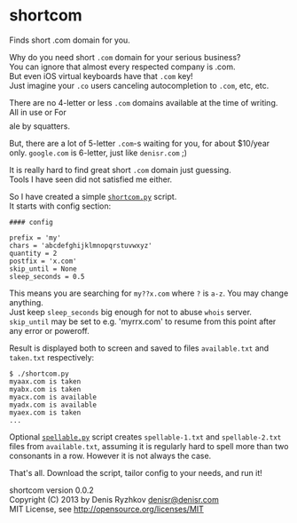 shortcom
========

Finds short .com domain for you.

Why do you need short `.com` domain for your serious business?  
You can ignore that almost every respected company is .com.  
But even iOS virtual keyboards have that `.com` key!  
Just imagine your `.co` users canceling autocompletion to `.com`, etc, etc.

There are no 4-letter or less `.com` domains available at the time of writing.  
All in use or For $$$$ale by squatters.

But, there are a lot of 5-letter `.com`-s waiting for you, for about $10/year only.
`google.com` is 6-letter, just like `denisr.com` ;)

It is really hard to find great short `.com` domain just guessing.  
Tools I have seen did not satisfied me either.  

So I have created a simple [`shortcom.py`](https://github.com/denis-ryzhkov/shortcom/blob/master/shortcom.py) script.  
It starts with config section:

    #### config

    prefix = 'my'
    chars = 'abcdefghijklmnopqrstuvwxyz'
    quantity = 2
    postfix = 'x.com'
    skip_until = None
    sleep_seconds = 0.5

This means you are searching for `my??x.com` where `?` is `a-z`. You may change anything.  
Just keep `sleep_seconds` big enough for not to abuse `whois` server.  
`skip_until` may be set to e.g. 'myrrx.com' to resume from this point after any error or poweroff.

Result is displayed both to screen and saved to files `available.txt` and `taken.txt` respectively:

    $ ./shortcom.py
    myaax.com is taken
    myabx.com is taken
    myacx.com is available
    myadx.com is available
    myaex.com is taken
    ...

Optional [`spellable.py`](https://github.com/denis-ryzhkov/shortcom/blob/master/spellable.py) script
creates `spellable-1.txt` and `spellable-2.txt` files from `available.txt`,
assuming it is regularly hard to spell more than two consonants in a row. However it is not always the case.

That's all. Download the script, tailor config to your needs, and run it!

shortcom version 0.0.2  
Copyright (C) 2013 by Denis Ryzhkov <denisr@denisr.com>  
MIT License, see http://opensource.org/licenses/MIT
